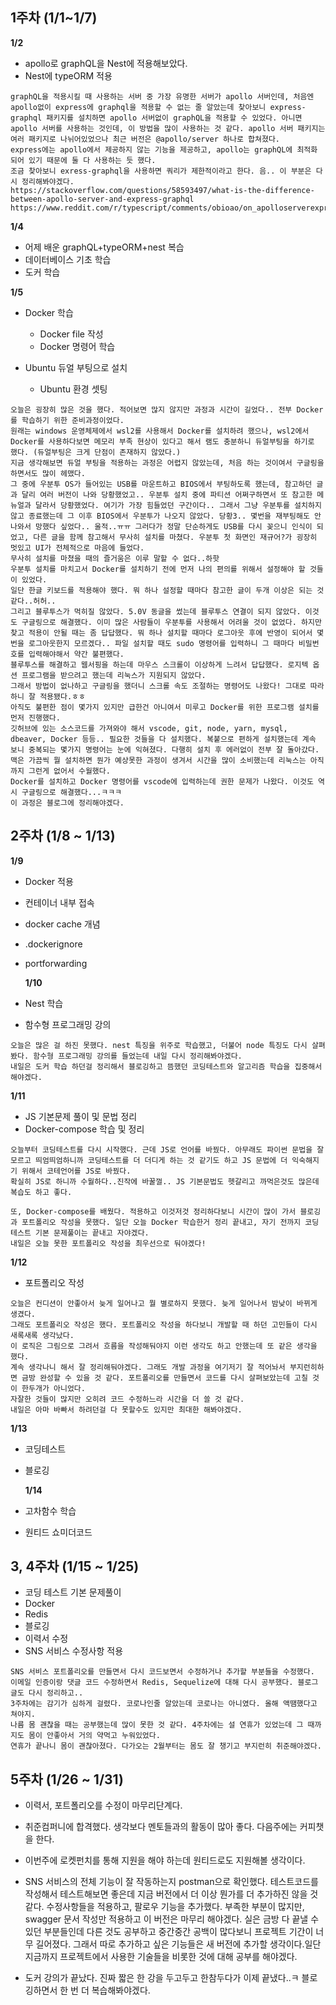 ## 1주차 (1/1~1/7)

**1/2**

- apollo로 graphQL을 Nest에 적용해보았다.
- Nest에 typeORM 적용

```
graphQL을 적용시킬 때 사용하는 서버 중 가장 유명한 서버가 apollo 서버인데, 처음엔 apollo없이 express에 graphql을 적용할 수 없는 줄 알았는데 찾아보니 express-graphql 패키지를 설치하면 apollo 서버없이 graphQL을 적용할 수 있었다. 아니면 apollo 서버를 사용하는 것인데, 이 방법을 많이 사용하는 것 같다. apollo 서버 패키지는 여러 패키지로 나뉘어있었으나 최근 버전은 @apollo/server 하나로 합쳐졌다.
express에는 apollo에서 제공하지 않는 기능을 제공하고, apollo는 graphQL에 최적화 되어 있기 때문에 둘 다 사용하는 듯 했다.
조금 찾아보니 exress-graphql을 사용하면 쿼리가 제한적이라고 한다. 음.. 이 부분은 다시 정리해봐야겠다.
https://stackoverflow.com/questions/58593497/what-is-the-difference-between-apollo-server-and-express-graphql
https://www.reddit.com/r/typescript/comments/obioao/on_apolloserverexpress_vs_expressgraphql_summer/

```

**1/4**

- 어제 배운 graphQL+typeORM+nest 복습
- 데이터베이스 기초 학습
- 도커 학습

**1/5**

- Docker 학습

  - Docker file 작성
  - Docker 명령어 학습

- Ubuntu 듀얼 부팅으로 설치
  - Ubuntu 환경 셋팅

```
오늘은 굉장히 많은 것을 했다. 적어보면 많지 않지만 과정과 시간이 길었다.. 전부 Docker를 학습하기 위한 준비과정이었다.
원래는 windows 운영체제에서 wsl2를 사용해서 Docker를 설치하려 했으나, wsl2에서 Docker를 사용하다보면 메모리 부족 현상이 있다고 해서 램도 충분하니 듀얼부팅을 하기로 했다. (듀얼부팅은 크게 단점이 존재하지 않았다.)
지금 생각해보면 듀얼 부팅을 적용하는 과정은 어렵지 않았는데, 처음 하는 것이여서 구글링을 하면서도 많이 헤맸다.
그 중에 우분투 OS가 들어있는 USB를 마운트하고 BIOS에서 부팅하도록 했는데, 참고하던 글과 달리 여러 버전이 나와 당황했었고.. 우분투 설치 중에 파티션 어쩌구하면서 또 참고한 메뉴얼과 달라서 당황했었다. 여기가 가장 힘들었던 구간이다.. 그래서 그냥 우분투를 설치하지 않고 종료했는데 그 이후 BIOS에서 우분투가 나오지 않았다. 당황3.. 몇번을 재부팅해도 안나와서 망했다 싶었다.. 울적..ㅠㅠ 그러다가 정말 단순하게도 USB를 다시 꽂으니 인식이 되었고, 다른 글을 함께 참고해서 무사히 설치를 마쳤다. 우분투 첫 화면인 재규어?가 굉장히 멋있고 UI가 전체적으로 마음에 들었다.
무사히 설치를 마쳤을 때의 즐거움은 이루 말할 수 없다..하핫
우분투 설치를 마치고서 Docker를 설치하기 전에 먼저 나의 편의를 위해서 설정해야 할 것들이 있었다.
일단 한글 키보드를 적용해야 했다. 뭐 하나 설정할 때마다 참고한 글이 두개 이상은 되는 것 같다..허허..
그리고 블루투스가 먹히질 않았다. 5.0V 동글을 썼는데 블루투스 연결이 되지 않았다. 이것도 구글링으로 해결했다. 이미 많은 사람들이 우분투를 사용해서 어려울 것이 없었다. 하지만 찾고 적용이 안될 때는 좀 답답했다. 뭐 하나 설치할 때마다 로그아웃 후에 반영이 되어서 몇 번을 로그아웃한지 모르겠다.. 파일 설치할 때도 sudo 명령어를 입력하니 그 때마다 비밀번호를 입력해야해서 약간 불편했다.
블루투스를 해결하고 웹서핑을 하는데 마우스 스크롤이 이상하게 느려서 답답했다. 로지텍 옵션 프로그램을 받으려고 했는데 리눅스가 지원되지 않았다.
그래서 방법이 없나하고 구글링을 했더니 스크롤 속도 조절하는 명령어도 나왔다! 그대로 따라하니 잘 적용됐다.ㅎㅎ
아직도 불편한 점이 몇가지 있지만 급한건 아니여서 미루고 Docker를 위한 프로그램 설치를 먼저 진행했다.
깃허브에 있는 소스코드를 가져와야 해서 vscode, git, node, yarn, mysql, dbeaver, Docker 등등.. 필요한 것들을 다 설치했다. 복붙으로 편하게 설치했는데 계속 보니 중복되는 몇가지 명령어는 눈에 익혀졌다. 다행히 설치 후 에러없이 전부 잘 돌아갔다. 맥은 가끔씩 뭘 설치하면 뭔가 예상못한 과정이 생겨서 시간을 많이 소비했는데 리눅스는 아직까지 그런게 없어서 수월했다.
Docker를 설치하고 Docker 명령어를 vscode에 입력하는데 권한 문제가 나왔다. 이것도 역시 구글링으로 해결했다...ㅋㅋㅋ
이 과정은 블로그에 정리해야겠다.

```

## 2주차 (1/8 ~ 1/13)

**1/9**

- Docker 적용
- 컨테이너 내부 접속
- docker cache 개념
- .dockerignore
- portforwarding

  **1/10**

- Nest 학습
- 함수형 프로그래밍 강의

```
오늘은 많은 걸 하진 못했다. nest 특징을 위주로 학습했고, 더불어 node 특징도 다시 살펴봤다. 함수형 프로그래밍 강의를 들었는데 내일 다시 정리해봐야겠다.
내일은 도커 학습 하던걸 정리해서 블로깅하고 뜸했던 코딩테스트와 알고리즘 학습을 집중해서 해야겠다.
```

**1/11**

- JS 기본문제 풀이 및 문법 정리
- Docker-compose 학습 및 정리

```
오늘부터 코딩테스트를 다시 시작했다. 근데 JS로 언어를 바꿨다. 아무래도 파이썬 문법을 잘 모르고 띄엄띄엄하니까 코딩테스트를 더 더디게 하는 것 같기도 하고 JS 문법에 더 익숙해지기 위해서 코테언어를 JS로 바꿨다.
확실히 JS로 하니까 수월하다..진작에 바꿀껄.. JS 기본문법도 헷갈리고 까먹은것도 많은데 복습도 하고 좋다.

또, Docker-compose를 배웠다. 적용하고 이것저것 정리하다보니 시간이 많이 가서 블로깅과 포트폴리오 작성을 못했다. 일단 오늘 Docker 학습한거 정리 끝내고, 자기 전까지 코딩테스트 기본 문제풀이는 끝내고 자야겠다.
내일은 오늘 못한 포트폴리오 작성을 최우선으로 둬야겠다!
```

**1/12**

- 포트폴리오 작성

```
오늘은 컨디션이 안좋아서 늦게 일어나고 뭘 별로하지 못했다. 늦게 일어나서 밤낮이 바뀌게 생겼다.
그래도 포트폴리오 작성은 했다. 포트폴리오 작성을 하다보니 개발할 때 하던 고민들이 다시 새록새록 생각났다.
이 로직은 그림으로 그려서 흐름을 작성해둬야지 이런 생각도 하고 안했는데 또 같은 생각을 했다.
계속 생각나니 해서 잘 정리해둬야겠다. 그래도 개발 과정을 여기저기 잘 적어놔서 부지런히하면 금방 완성할 수 있을 것 같다. 포트폴리오를 만들면서 코드를 다시 살펴보았는데 고칠 것이 한두개가 아니었다.
자잘한 것들이 많지만 오히려 코드 수정하느라 시간을 더 쓸 것 같다.
내일은 아마 바빠서 하려던걸 다 못할수도 있지만 최대한 해봐야겠다.
```

**1/13**

- 코딩테스트
- 블로깅

  **1/14**

- 고차함수 학습
- 원티드 쇼미더코드

## 3, 4주차 (1/15 ~ 1/25)

- 코딩 테스트 기본 문제풀이
- Docker
- Redis
- 블로깅
- 이력서 수정
- SNS 서비스 수정사항 적용

```
SNS 서비스 포트폴리오를 만들면서 다시 코드보면서 수정하거나 추가할 부분들을 수정했다.
이메일 인증이랑 댓글 코드 수정하면서 Redis, Sequelize에 대해 다시 공부했다. 블로그 글도 다시 정리하고..
3주차에는 감기가 심하게 걸렸다. 코로나인줄 알았는데 코로나는 아니였다. 올해 액땜했다고 쳐야지.
나름 몸 괜찮을 때는 공부했는데 많이 못한 것 같다. 4주차에는 설 연휴가 있었는데 그 때까지도 몸이 안좋아서 거의 약먹고 누워있었다.
연휴가 끝나니 몸이 괜찮아졌다. 다가오는 2월부터는 몸도 잘 챙기고 부지런히 취준해야겠다.
```

## 5주차 (1/26 ~ 1/31)

- 이력서, 포트폴리오를 수정이 마무리단계다.
- 취준컴퍼니에 합격했다. 생각보다 멘토들과의 활동이 많아 좋다. 다음주에는 커피챗을 한다.
- 이번주에 로켓펀치를 통해 지원을 해야 하는데 원티드로도 지원해볼 생각이다.

- SNS 서비스의 전체 기능이 잘 작동하는지 postman으로 확인했다.
  테스트코드를 작성해서 테스트해보면 좋은데 지금 버전에서 더 이상 뭔가를 더 추가하진 않을 것 같다.
  수정사항들을 적용하고, 팔로우 기능을 추가했다. 부족한 부분이 많지만, swagger 문서 작성만 적용하고 이 버전은 마무리 해야겠다.
  실은 금방 다 끝낼 수 있던 부분들인데 다른 것도 공부하고 중간중간 공백이 많다보니 프로젝트 기간이 너무 길어졌다.
  그래서 따로 추가하고 싶은 기능들은 새 버전에 추가할 생각이다.일단 지금까지 프로젝트에서 사용한 기술들을 비롯한 것에 대해 공부를 해야겠다.

- 도커 강의가 끝났다. 진짜 짧은 한 강을 두고두고 한참두다가 이제 끝냈다..ㅋ
  블로깅하면서 한 번 더 복습해봐야겠다.
